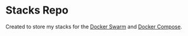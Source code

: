 # Stacks Repo

Created to store my stacks for the [Docker Swarm](https://docs.docker.com/engine/swarm/) and [Docker Compose](https://docs.docker.com/compose/).